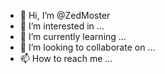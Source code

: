 - 👋 Hi, I’m @ZedMoster
- 👀 I’m interested in ...
- 🌱 I’m currently learning ...
- 💞️ I’m looking to collaborate on ...
- 📫 How to reach me ...

<!---
ZedMoster/ZedMoster is a ✨ special ✨ repository because its `README.md` (this file) appears on your GitHub profile.
You can click the Preview link to take a look at your changes.
--->

